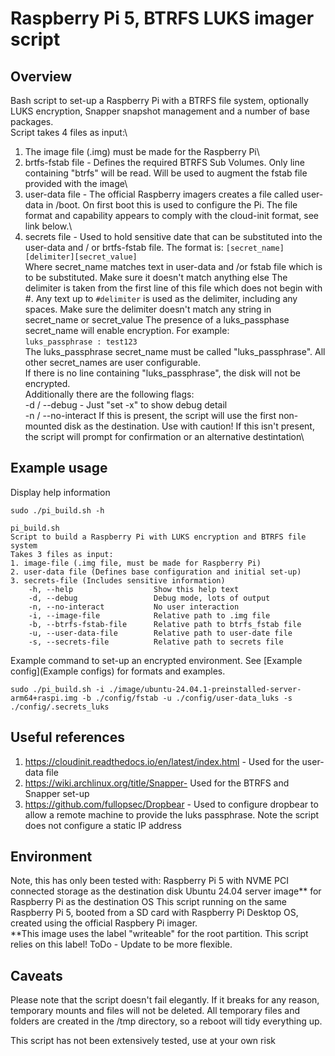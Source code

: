 # Raspberry Pi 5, BTRFS LUKS imager script

## Overview
Bash script to set-up a Raspberry Pi with a BTRFS file system, optionally LUKS encryption, Snapper snapshot management and a number of base packages.\
Script takes 4 files as input:\
1. The image file (.img) must be made for the Raspberry Pi\
2. brtfs-fstab file - Defines the required BTRFS Sub Volumes.  Only line containing "btrfs" will be read.  Will be used to augment the fstab file provided with the image\
3. user-data file -   The official Raspberry imagers creates a file called user-data in /boot.  On first boot this is used to configure the Pi.  The file format and 
                      capability appears to comply with the cloud-init format, see link below.\
4. secrets file -     Used to hold sensitive date that can be substituted into the user-data and / or brtfs-fstab file.  The format is:
                         `[secret_name][delimiter][secret_value]`\
                      Where secret_name matches text in user-data and /or fstab file which is to be substituted.  Make sure it doesn't match anything else
                      The delimiter is taken from the first line of this file which does not begin with \#.  Any text up to `#delimiter` is used
                      as the delimiter, including any spaces.  Make sure the delimiter doesn't match any string in secret_name or secret_value
                      The presence of a luks_passphase secret_name will enable encryption.  For example: \
                         `luks_passphrase : test123` \
                      The luks_passphrase secret_name must be called "luks_passphrase".  All other secret_names are user configurable.  
                      If there is no line containing "luks_passphrase", the disk will not be encrypted.\
Additionally there are the following flags:\
  -d / --debug -        Just "set -x" to show debug detail\
  -n / --no-interact    If this is present, the script will use the first non-mounted disk as the destination.  Use with caution!
                        If this isn't present, the script will prompt for confirmation or an alternative destintation\

## Example usage
Display help information

```
sudo ./pi_build.sh -h

pi_build.sh
Script to build a Raspberry Pi with LUKS encryption and BTRFS file system
Takes 3 files as input:
1. image-file (.img file, must be made for Raspberry Pi)
2. user-data file (Defines base configuration and initial set-up)
3. secrets-file (Includes sensitive information)
    -h, --help                  Show this help text
    -d, --debug                 Debug mode, lots of output
    -n, --no-interact           No user interaction 
    -i, --image-file            Relative path to .img file
    -b, --btrfs-fstab-file      Relative path to btrfs_fstab file
    -u, --user-data-file        Relative path to user-date file
    -s, --secrets-file          Relative path to secrets file
```

Example command to set-up an encrypted environment.  See [Example config](Example configs) for formats and examples.
```
sudo ./pi_build.sh -i ./image/ubuntu-24.04.1-preinstalled-server-arm64+raspi.img -b ./config/fstab -u ./config/user-data_luks -s ./config/.secrets_luks
```

## Useful references
1. https://cloudinit.readthedocs.io/en/latest/index.html - Used for the user-data file
2. https://wiki.archlinux.org/title/Snapper- Used for the BTRFS and Snapper set-up
3. https://github.com/fullopsec/Dropbear - Used to configure dropbear to allow a remote machine to provide the luks passphrase.  Note the script does not configure a static IP address

## Environment
Note, this has only been tested with:
   Raspberry Pi 5 with NVME PCI connected storage as the destination disk
   Ubuntu 24.04 server image** for Raspberry Pi as the destination OS
   This script running on the same Raspberry Pi 5, booted from a SD card with Raspberry Pi Desktop OS, created using the official Raspbery Pi imager. \
      **This image uses the label "writeable" for the root partition.  This script relies on this label!  ToDo - Update to be more flexible.

## Caveats
Please note that the script doesn't fail elegantly.  If it breaks for any reason, temporary mounts and files will not be deleted.  All temporary files
and folders are created in the /tmp directory, so a reboot will tidy everything up.

This script has not been extensively tested, use at your own risk

